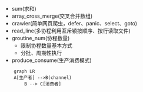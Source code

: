 - sum(求和)
- array_cross_merge(交叉合并数组)
- crawler(简单网页爬虫，defer、panic、select、goto)
- read_line(多协程利用互斥锁按顺序、按行读取文件)
- groutine_num(协程数量)
    - 限制协程数量基本方式
    - 分批、周期性执行
- produce_consume(生产消费模式)


```mermaid
    graph LR
    A[生产者] -->B(channel)
        B --> C[消费者]
```      
